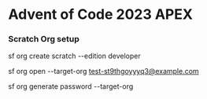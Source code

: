 # Advent of Code 2023 APEX

### Scratch Org setup
sf org create scratch --edition developer

sf org open --target-org test-st9thgoyyyq3@example.com

sf org generate password --target-org <username-or-alias>
